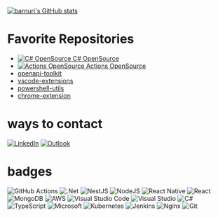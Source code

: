 [![barnuri's GitHub stats](https://github-readme-stats.vercel.app/api?username=barnuri&show_icons=true&theme=tokyonight)](https://github.com/barnuri)



# Favorite Repositories
- [![C# OpenSource](https://avatars.githubusercontent.com/u/96652325?s=64&v=4) C# OpenSource](https://github.com/csharp-opensource)
- [![Actions OpenSource](https://avatars.githubusercontent.com/u/141410533?s=64&v=4) Actions OpenSource](https://github.com/actions-opensource)
- [openapi-toolkit](https://github.com/barnuri/openapi-toolkit)
- [vscode-extensions](https://github.com/barnuri/vscode-extensions)
- [powershell-utils](https://github.com/barnuri/powershell-utils)
- [chrome-extension](https://github.com/barnuri/chrome-extension)


# ways to contact
[![LinkedIn](https://img.shields.io/badge/linkedin-%230077B5.svg?style=for-the-badge&logo=linkedin&logoColor=white)](https://www.linkedin.com/in/barnuri/)
[![Outlook](https://img.shields.io/badge/Microsoft_Outlook-0078D4?style=for-the-badge&logo=microsoft-outlook&logoColor=white)](barnuri@hotmail.com)


# badges
![GitHub Actions](https://img.shields.io/badge/github%20actions-%232671E5.svg?style=for-the-badge&logo=githubactions&logoColor=white)
![.Net](https://img.shields.io/badge/.NET-5C2D91?style=for-the-badge&logo=.net&logoColor=white)
![NestJS](https://img.shields.io/badge/nestjs-%23E0234E.svg?style=for-the-badge&logo=nestjs&logoColor=white)
![NodeJS](https://img.shields.io/badge/node.js-6DA55F?style=for-the-badge&logo=node.js&logoColor=white)
![React Native](https://img.shields.io/badge/react_native-%2320232a.svg?style=for-the-badge&logo=react&logoColor=%2361DAFB)
![React](https://img.shields.io/badge/react-%2320232a.svg?style=for-the-badge&logo=react&logoColor=%2361DAFB)
![MongoDB](https://img.shields.io/badge/MongoDB-%234ea94b.svg?style=for-the-badge&logo=mongodb&logoColor=white)
![AWS](https://img.shields.io/badge/AWS-%23FF9900.svg?style=for-the-badge&logo=amazon-aws&logoColor=white)
![Visual Studio Code](https://img.shields.io/badge/Visual%20Studio%20Code-0078d7.svg?style=for-the-badge&logo=visual-studio-code&logoColor=white)
![Visual Studio](https://img.shields.io/badge/Visual%20Studio-5C2D91.svg?style=for-the-badge&logo=visual-studio&logoColor=white)
![C#](https://img.shields.io/badge/c%23-%23239120.svg?style=for-the-badge&logo=c-sharp&logoColor=white)
![TypeScript](https://img.shields.io/badge/typescript-%23007ACC.svg?style=for-the-badge&logo=typescript&logoColor=white)
![Microsoft](https://img.shields.io/badge/Microsoft-0078D4?style=for-the-badge&logo=microsoft&logoColor=white)
![Kubernetes](https://img.shields.io/badge/kubernetes-%23326ce5.svg?style=for-the-badge&logo=kubernetes&logoColor=white)
![Jenkins](https://img.shields.io/badge/jenkins-%232C5263.svg?style=for-the-badge&logo=jenkins&logoColor=white)
![Nginx](https://img.shields.io/badge/nginx-%23009639.svg?style=for-the-badge&logo=nginx&logoColor=white)
![Git](https://img.shields.io/badge/git-%23F05033.svg?style=for-the-badge&logo=git&logoColor=white)
